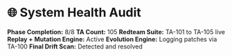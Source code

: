 # 🌐 System Health Audit

**Phase Completion:** 8/8
**TA Count:** 105
**Redteam Suite:** TA-101 to TA-105 live
**Replay + Mutation Engine:** Active
**Evolution Engine:** Logging patches via TA-100
**Final Drift Scan:** Detected and resolved